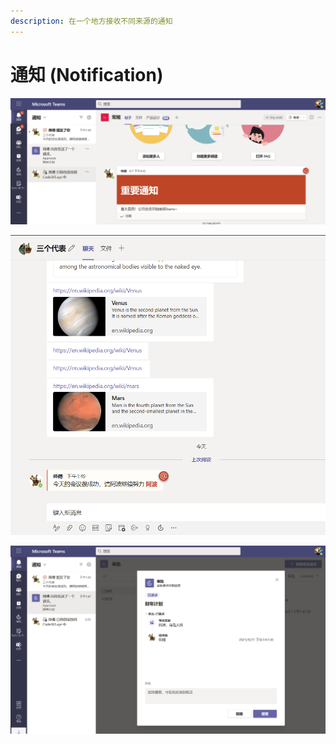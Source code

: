 ```yaml
---
description: 在一个地方接收不同来源的通知
---
```


# 通知 \(Notification\)



![](../../.gitbook/assets/tu-pian-%20%2816%29.png)

![](../../.gitbook/assets/tu-pian-%20%2826%29.png)

![](../../.gitbook/assets/tu-pian-%20%2822%29.png)





